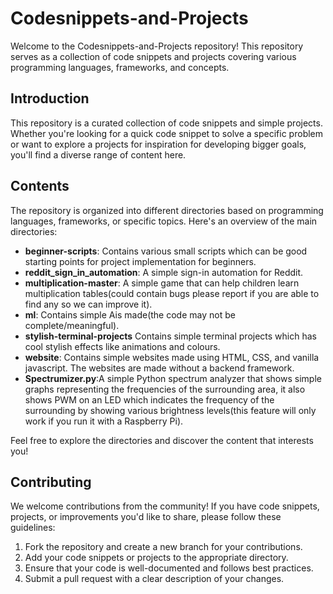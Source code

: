 # Codesnippets-and-Projects

Welcome to the Codesnippets-and-Projects repository! This repository serves as a collection of code snippets and projects covering various programming languages, frameworks, and concepts.

## Introduction
This repository is a curated collection of code snippets and simple projects. Whether you're looking for a quick code snippet to solve a specific problem or want to explore a projects for inspiration for developing bigger goals, you'll find a diverse range of content here.

## Contents
The repository is organized into different directories based on programming languages, frameworks, or specific topics. Here's an overview of the main directories:
- **beginner-scripts**: Contains various small scripts which can be good starting points for project implementation for beginners.
- **reddit_sign_in_automation**: A simple sign-in automation for Reddit.
- **multiplication-master**: A simple game that can help children learn multiplication tables(could contain bugs please report if you are able to find any so we can improve it).
- **ml**: Contains simple Ais made(the code may not be complete/meaningful).
- **stylish-terminal-projects** Contains simple terminal projects which has cool stylish effects like animations and colours.
- **website**: Contains simple websites made using HTML, CSS, and vanilla javascript. The websites are made without a backend framework.
- **Spectrumizer.py**:A simple Python spectrum analyzer that shows simple graphs representing the frequencies of the surrounding area, it also shows PWM on an LED which indicates the frequency of the surrounding by showing various brightness levels(this feature will only work if you run it with a Raspberry Pi).

Feel free to explore the directories and discover the content that interests you!

## Contributing
We welcome contributions from the community! If you have code snippets, projects, or improvements you'd like to share, please follow these guidelines:
1. Fork the repository and create a new branch for your contributions.
2. Add your code snippets or projects to the appropriate directory.
3. Ensure that your code is well-documented and follows best practices.
4. Submit a pull request with a clear description of your changes.
